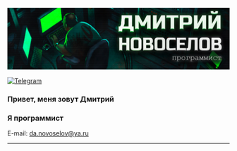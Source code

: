 ![Header](https://github.com/danovoselov/danovoselov/blob/master/assets/github.jpg)

[![Telegram](https://img.shields.io/badge/-Telegram-fafafa?style=plastic&logo=Telegram)](https://t.me/novoselov_da)

### Привет, меня зовут Дмитрий
### Я программист


E-mail: da.novoselov@ya.ru
 ___